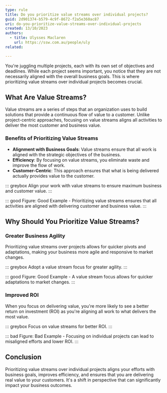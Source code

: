 ```yaml
---
type: rule
title: Do you prioritize value streams over individual projects?
guid: 2d901374-b579-4c9f-8672-f2a5e360ac87
uri: do-you-prioritize-value-streams-over-individual-projects
created: 13/10/2023 
authors:
  - title: Ulysses Maclaren
    url: https://ssw.com.au/people/uly
related:

---
```

You're juggling multiple projects, each with its own set of objectives and deadlines. While each project seems important, you notice that they are not necessarily aligned with the overall business goals. This is where prioritizing value streams over individual projects becomes crucial.

<!--endintro-->

## What Are Value Streams?

Value streams are a series of steps that an organization uses to build solutions that provide a continuous flow of value to a customer. Unlike project-centric approaches, focusing on value streams aligns all activities to deliver the most customer and business value.

### Benefits of Prioritizing Value Streams

- **Alignment with Business Goals**: Value streams ensure that all work is aligned with the strategic objectives of the business.
- **Efficiency**: By focusing on value streams, you eliminate waste and improve the flow of work.
- **Customer-Centric**: This approach ensures that what is being delivered actually provides value to the customer.

::: greybox
Align your work with value streams to ensure maximum business and customer value.
:::

::: good
Figure: Good Example - Prioritizing value streams ensures that all activities are aligned with delivering customer and business value.
:::

## Why Should You Prioritize Value Streams?

### Greater Business Agility

Prioritizing value streams over projects allows for quicker pivots and adaptations, making your business more agile and responsive to market changes.

::: greybox
Adopt a value stream focus for greater agility.
:::

::: good
Figure: Good Example - A value stream focus allows for quicker adaptations to market changes.
:::

### Improved ROI

When you focus on delivering value, you're more likely to see a better return on investment (ROI) as you're aligning all work to what delivers the most value.

::: greybox
Focus on value streams for better ROI.
:::

::: bad
Figure: Bad Example - Focusing on individual projects can lead to misaligned efforts and lower ROI.
:::

## Conclusion

Prioritizing value streams over individual projects aligns your efforts with business goals, improves efficiency, and ensures that you are delivering real value to your customers. It's a shift in perspective that can significantly impact your business outcomes.
